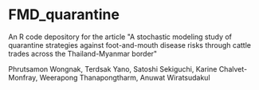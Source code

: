 # FMD_quarantine
An R code depository for the article "A stochastic modeling study of quarantine strategies against foot-and-mouth disease risks through cattle trades across the Thailand-Myanmar border"

Phrutsamon Wongnak, Terdsak Yano, Satoshi Sekiguchi, Karine Chalvet-Monfray, Weerapong Thanapongtharm, Anuwat Wiratsudakul
